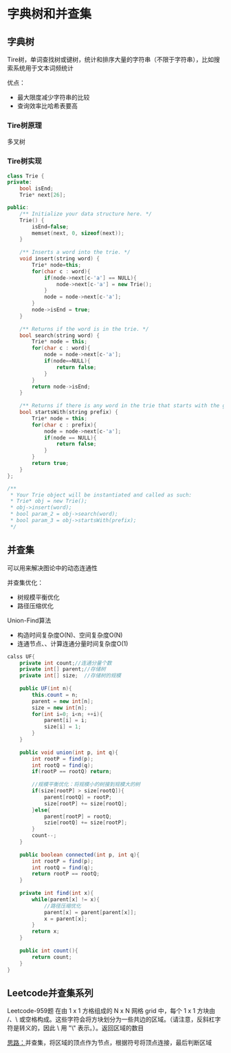# 字典树和并查集 

## 字典树

Tire树，单词查找树或键树，统计和排序大量的字符串（不限于字符串），比如搜索系统用于文本词频统计

优点：

- 最大限度减少字符串的比较
- 查询效率比哈希表要高 

### Tire树原理

多叉树

### Tire树实现

```c++
class Trie {
private:
    bool isEnd;
    Trie* next[26];

public:
    /** Initialize your data structure here. */
    Trie() {
        isEnd=false;
        memset(next, 0, sizeof(next));
    }
    
    /** Inserts a word into the trie. */
    void insert(string word) {
        Trie* node=this;
        for(char c : word){
            if(node->next[c-'a'] == NULL){
                node->next[c-'a'] = new Trie();
            }
            node = node->next[c-'a'];
        }
        node->isEnd = true;
    }
    
    /** Returns if the word is in the trie. */
    bool search(string word) {
        Trie* node = this;
        for(char c : word){
            node = node->next[c-'a'];
            if(node==NULL){
                return false;
            }
        }
        return node->isEnd;
    }
    
    /** Returns if there is any word in the trie that starts with the given prefix. */
    bool startsWith(string prefix) {
        Trie* node = this;
        for(char c : prefix){
            node = node->next[c-'a'];
            if(node == NULL){
                return false;
            }
        }
        return true;
    }
};

/**
 * Your Trie object will be instantiated and called as such:
 * Trie* obj = new Trie();
 * obj->insert(word);
 * bool param_2 = obj->search(word);
 * bool param_3 = obj->startsWith(prefix);
 */
```



## 并查集

可以用来解决图论中的动态连通性

并查集优化：

- 树规模平衡优化
- 路径压缩优化

Union-Find算法

- 构造时间复杂度O(N)、空间复杂度O(N)
- 连通节点、、计算连通分量时间复杂度O(1)

```java
calss UF{
	private int count;//连通分量个数
    private int[] parent;//存储树
    private int[] size;  //存储树的规模    
    
    public UF(int n){
        this.count = n;
        parent = new int[n];
        size = new int[n];
        for(int i=0; i<n; ++i){
            parent[i] = i;
            size[i] = 1;
        }
    }
    
    public void union(int p, int q){
        int rootP = find(p);
        int rootQ = find(q);
        if(rootP == rootQ) return;
        
        //规模平衡优化：将规模小的树接到规模大的树
        if(size[rootP] > size[rootQ]){
            parent[rootQ] = rootP;
            size[rootP] += size[rootQ];
        }else{
            parent[rootP] = rootQ;
        	szie[rootQ] += size[rootP];
        }
        count--;
    }
    
    public boolean connected(int p, int q){
        int rootP = find(p);
        int rootQ = find(q);
        return rootP == rootQ;
    }
    
    private int find(int x){
        while(parent[x] != x){
            //路径压缩优化
            parent[x] = parent[parent[x]];
            x = parent[x];
        }
        return x;
    }
    
    public int count(){
        return count;
    }
}
```



## Leetcode并查集系列

Leetcode-959题 在由 1 x 1 方格组成的 N x N 网格 grid 中，每个 1 x 1 方块由 /、\ 或空格构成。这些字符会将方块划分为一些共边的区域。（请注意，反斜杠字符是转义的，因此 \ 用 "\\" 表示。）。返回区域的数目

[思路：](https://leetcode-cn.com/problems/regions-cut-by-slashes/solution/tu-jie-bing-cha-ji-he-bing-ding-dian-by-bb22r/)并查集，将区域的顶点作为节点，根据符号将顶点连接，最后判断区域

